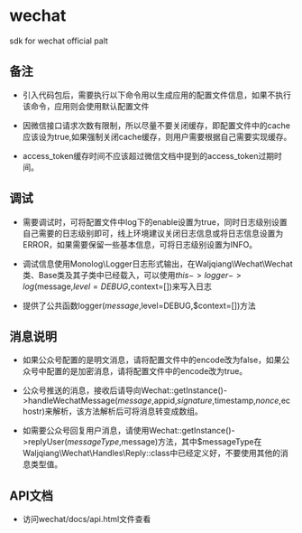 # wechat
sdk for wechat official palt

## 备注
* 引入代码包后，需要执行以下命令用以生成应用的配置文件信息，如果不执行该命令，应用则会使用默认配置文件

* 因微信接口请求次数有限制，所以尽量不要关闭缓存，即配置文件中的cache应该设为true,如果强制关闭cache缓存，则用户需要根据自己需要实现缓存。

* access_token缓存时间不应该超过微信文档中提到的access_token过期时间。

## 调试

* 需要调试时，可将配置文件中log下的enable设置为true，同时日志级别设置自己需要的日志级别即可，线上环境建议关闭日志信息或将日志信息设置为ERROR，如果需要保留一些基本信息，可将日志级别设置为INFO。

* 调试信息使用Monolog\Logger日志形式输出，在Waljqiang\Wechat\Wechat类、Base类及其子类中已经载入，可以使用$this->logger->log($message,$level=DEBUG,$context=[])来写入日志

* 提供了公共函数logger($message,$level=DEBUG,$context=[])方法

## 消息说明

* 如果公众号配置的是明文消息，请将配置文件中的encode改为false，如果公众号中配置的是加密消息，请将配置文件中的encode改为true。

* 公众号推送的消息，接收后请导向Wechat::getInstance()->handleWechatMessage($message,$appid,$signature,$timestamp,$nonce,$echostr)来解析，该方法解析后可将消息转变成数组。

* 如需要公众号回复用户消息，请使用Wechat::getInstance()->replyUser($messageType,$message)方法，其中$messageType在Waljqiang\Wechat\Handles\Reply::class中已经定义好，不要使用其他的消息类型值。
## API文档
* 访问wechat/docs/api.html文件查看